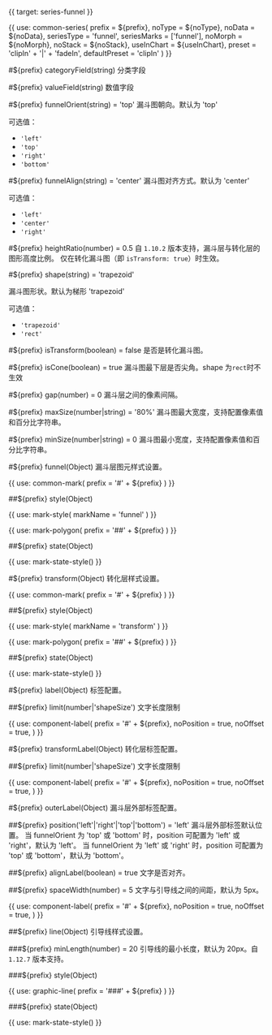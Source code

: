 {{ target: series-funnel }}

{{ use: common-series(
  prefix = ${prefix},
  noType = ${noType},
  noData = ${noData},
  seriesType = 'funnel',
  seriesMarks = ['funnel'],
  noMorph = ${noMorph},
  noStack = ${noStack},
  useInChart = ${useInChart},
  preset = 'clipIn' + '|' + 'fadeIn',
  defaultPreset = 'clipIn'
) }}

#${prefix} categoryField(string)
分类字段

#${prefix} valueField(string)
数值字段

#${prefix} funnelOrient(string) = 'top'
漏斗图朝向。默认为 'top'

可选值：

- `'left'`
- `'top'`
- `'right'`
- `'bottom'`

#${prefix} funnelAlign(string) = 'center'
漏斗图对齐方式。默认为 'center'

可选值：

- `'left'`
- `'center'`
- `'right'`

#${prefix} heightRatio(number) = 0.5
自 `1.10.2` 版本支持，漏斗层与转化层的图形高度比例。
仅在转化漏斗图（即 `isTransform: true`）时生效。

#${prefix} shape(string) = 'trapezoid'

漏斗图形状。默认为梯形 'trapezoid'

可选值：

- `'trapezoid'`
- `'rect'`

#${prefix} isTransform(boolean) = false
是否是转化漏斗图。

#${prefix} isCone(boolean) = true
漏斗图最下层是否尖角。shape 为`rect`时不生效

#${prefix} gap(number) = 0
漏斗层之间的像素间隔。

#${prefix} maxSize(number|string) = '80%'
漏斗图最大宽度，支持配置像素值和百分比字符串。

#${prefix} minSize(number|string) = 0
漏斗图最小宽度，支持配置像素值和百分比字符串。

#${prefix} funnel(Object)
漏斗层图元样式设置。

{{ use: common-mark(
  prefix = '#' + ${prefix}
) }}

##${prefix} style(Object)

{{ use: mark-style(
  markName = 'funnel'
) }}

{{ use: mark-polygon(
  prefix = '##' + ${prefix}
) }}

##${prefix} state(Object)

{{ use: mark-state-style() }}

#${prefix} transform(Object)
转化层样式设置。

{{ use: common-mark(
  prefix = '#' + ${prefix}
) }}

##${prefix} style(Object)

{{ use: mark-style(
  markName = 'transform'
) }}

{{ use: mark-polygon(
  prefix = '##' + ${prefix}
) }}

##${prefix} state(Object)

{{ use: mark-state-style() }}

#${prefix} label(Object)
标签配置。

##${prefix} limit(number|'shapeSize')
文字长度限制

{{ use: component-label(
  prefix = '#' + ${prefix},
  noPosition = true,
  noOffset = true,
) }}

#${prefix} transformLabel(Object)
转化层标签配置。

##${prefix} limit(number|'shapeSize')
文字长度限制

{{ use: component-label(
  prefix = '#' + ${prefix},
  noPosition = true,
  noOffset = true,
) }}

#${prefix} outerLabel(Object)
漏斗层外部标签配置。

##${prefix} position('left'|'right'|'top'|'bottom') = 'left'
漏斗层外部标签默认位置。
当 funnelOrient 为 'top' 或 'bottom' 时，position 可配置为 'left' 或 'right'，默认为 'left'。
当 funnelOrient 为 'left' 或 'right' 时，position 可配置为 'top' 或 'bottom'，默认为 'bottom'。

##${prefix} alignLabel(boolean) = true
文字是否对齐。

##${prefix} spaceWidth(number) = 5
文字与引导线之间的间距，默认为 5px。

{{ use: component-label(
  prefix = '#' + ${prefix},
  noPosition = true,
  noOffset = true,
) }}

##${prefix} line(Object)
引导线样式设置。

###${prefix} minLength(number) = 20
引导线的最小长度，默认为 20px。自 `1.12.7` 版本支持。

###${prefix} style(Object)

{{ use: graphic-line(
  prefix = '###' + ${prefix}
) }}

###${prefix} state(Object)

{{ use: mark-state-style() }}

